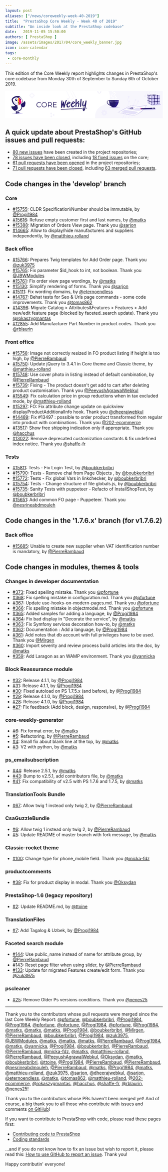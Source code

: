 ```yaml
---
layout: post
aliases: ["/news/coreweekly-week-40-2019"]
title:  "PrestaShop Core Weekly - Week 40 of 2019"
subtitle: "An inside look at the PrestaShop codebase"
date:   2019-11-05 15:50:00
authors: [ PrestaShop ]
image: /assets/images/2017/04/core_weekly_banner.jpg
icon: icon-calendar
tags:
 - core-monthly
---
```


This edition of the Core Weekly report highlights changes in PrestaShop's core codebase from Monday 30th of September to Sunday 6th of October 2019.

![Core Weekly banner](/assets/images/2018/12/banner-core-weekly.jpg)


## A quick update about PrestaShop's GitHub issues and pull requests:

- [80 new issues](https://github.com/search?q=org%3APrestaShop+is%3Apublic++-repo%3Aprestashop%2Fprestashop.github.io++is%3Aissue+created%3A2019-09-30..2019-10-06) have been created in the project repositories;
- [78 issues have been closed](https://github.com/search?q=org%3APrestaShop+is%3Apublic++-repo%3Aprestashop%2Fprestashop.github.io++is%3Aissue+closed%3A2019-09-30..2019-10-06), including [18 fixed issues](https://github.com/search?q=org%3APrestaShop+is%3Apublic++-repo%3Aprestashop%2Fprestashop.github.io++is%3Aissue+label%3Afixed+closed%3A2019-09-30..2019-10-06) on the core;
- [61 pull requests have been opened](https://github.com/search?q=org%3APrestaShop+is%3Apublic++-repo%3Aprestashop%2Fprestashop.github.io++is%3Apr+created%3A2019-09-30..2019-10-06) in the project repositories;
- [71 pull requests have been closed](https://github.com/search?q=org%3APrestaShop+is%3Apublic++-repo%3Aprestashop%2Fprestashop.github.io++is%3Apr+closed%3A2019-09-30..2019-10-06), including [63 merged pull requests](https://github.com/search?q=org%3APrestaShop+is%3Apublic++-repo%3Aprestashop%2Fprestashop.github.io++is%3Apr+merged%3A2019-09-30..2019-10-06).
        

## Code changes in the 'develop' branch

### Core

* [#15755](https://github.com/PrestaShop/PrestaShop/pull/15755): CLDR Specification\Number should be immutable, by [@Progi1984](https://github.com/Progi1984)
* [#15616](https://github.com/PrestaShop/PrestaShop/pull/15616): Refuse empty customer first and last names, by [@matks](https://github.com/matks)
* [#15388](https://github.com/PrestaShop/PrestaShop/pull/15388): Migration of Orders View page. Thank you [@sarjon](https://github.com/sarjon)
* [#14665](https://github.com/PrestaShop/PrestaShop/pull/14665): Allow to display/hide manufacturers and suppliers independently, by [@matthieu-rolland](https://github.com/matthieu-rolland)

### Back office

* [#15766](https://github.com/PrestaShop/PrestaShop/pull/15766): Prepares Twig templates for Add Order page. Thank you [@zuk3975](https://github.com/zuk3975)
* [#15765](https://github.com/PrestaShop/PrestaShop/pull/15765): Fix parameter $id_hook to int, not boolean. Thank you [@JBWModules](https://github.com/JBWModules)
* [#15761](https://github.com/PrestaShop/PrestaShop/pull/15761): Fix order view page wordings, by [@matks](https://github.com/matks)
* [#15130](https://github.com/PrestaShop/PrestaShop/pull/15130): Simplify rendering of forms. Thank you [@sarjon](https://github.com/sarjon)
* [#15111](https://github.com/PrestaShop/PrestaShop/pull/15111): Fix wording domains, by [@eternoendless](https://github.com/eternoendless)
* [#14767](https://github.com/PrestaShop/PrestaShop/pull/14767): Behat tests for Seo & Urls page commands - some code improvements. Thank you [@tomas862](https://github.com/tomas862)
* [#14396](https://github.com/PrestaShop/PrestaShop/pull/14396): Migrate Catalog > Attributes&Features > Features > Add new/edit feature page (blocked by faceted_search update). Thank you [@rokaszygmantas](https://github.com/rokaszygmantas)
* [#12855](https://github.com/PrestaShop/PrestaShop/pull/12855): Add Manufacturer Part Number in product codes. Thank you [@rblaurin](https://github.com/rblaurin)

### Front office

* [#15758](https://github.com/PrestaShop/PrestaShop/pull/15758): Image not correctly resized in FO product listing if height is too high, by [@PierreRambaud](https://github.com/PierreRambaud)
* [#15750](https://github.com/PrestaShop/PrestaShop/pull/15750): Update jQuery to 3.4.1 in Core theme and Classic theme, by [@matthieu-rolland](https://github.com/matthieu-rolland)
* [#15748](https://github.com/PrestaShop/PrestaShop/pull/15748): Use cover photo in listing instead of default combination, by [@PierreRambaud](https://github.com/PierreRambaud)
* [#15739](https://github.com/PrestaShop/PrestaShop/pull/15739): Fixing - The product doesn't get add to cart after deleting product customisation. Thank you [@PeeyushAgrawalWebkul](https://github.com/PeeyushAgrawalWebkul)
* [#15549](https://github.com/PrestaShop/PrestaShop/pull/15549): Fix calculation price in group reductions when in tax excluded mode, by [@matthieu-rolland](https://github.com/matthieu-rolland)
* [#15297](https://github.com/PrestaShop/PrestaShop/pull/15297): FO: Fix attribute change update on quickview displayProductAdditionalInfo hook. Thank you [@dheerajwebkul](https://github.com/dheerajwebkul)
* [#14489](https://github.com/PrestaShop/PrestaShop/pull/14489): Fix #13497 : possible to order product transformed from regular into product with combinations. Thank you [@202-ecommerce](https://github.com/202-ecommerce)
* [#13517](https://github.com/PrestaShop/PrestaShop/pull/13517): Show free shipping indication only if appropriate. Thank you [@hacchus](https://github.com/hacchus)
* [#13022](https://github.com/PrestaShop/PrestaShop/pull/13022): Remove deprecated customization constants & fix undefined index notice. Thank you [@shaffe-fr](https://github.com/shaffe-fr)

### Tests

* [#15811](https://github.com/PrestaShop/PrestaShop/pull/15811): Tests - Fix Login Test, by [@boubkerbribri](https://github.com/boubkerbribri)
* [#15790](https://github.com/PrestaShop/PrestaShop/pull/15790): Tests - Remove chai from Page Objects , by [@boubkerbribri](https://github.com/boubkerbribri)
* [#15772](https://github.com/PrestaShop/PrestaShop/pull/15772): Tests - Fix global Vars in linkchecker, by [@boubkerbribri](https://github.com/boubkerbribri)
* [#15754](https://github.com/PrestaShop/PrestaShop/pull/15754): Tests - Change structure of file globals.js, by [@boubkerbribri](https://github.com/boubkerbribri)
* [#15735](https://github.com/PrestaShop/PrestaShop/pull/15735): Sanity Tests with puppeteer - Refacto of InstallShopTest, by [@boubkerbribri](https://github.com/boubkerbribri)
* [#15651](https://github.com/PrestaShop/PrestaShop/pull/15651): Add common FO page - Puppeteer. Thank you [@nesrineabdmouleh](https://github.com/nesrineabdmouleh)

## Code changes in the '1.7.6.x' branch (for v1.7.6.2)

### Back office

* [#15685](https://github.com/PrestaShop/PrestaShop/pull/15685): Unable to create new supplier when VAT identification number is mandatory, by [@PierreRambaud](https://github.com/PierreRambaud)

## Code changes in modules, themes & tools

### Changes in developer documentation

* [#373](https://github.com/PrestaShop/docs/pull/373): Fixed spelling mistake. Thank you [@pfortune](https://github.com/pfortune)
* [#368](https://github.com/PrestaShop/docs/pull/368): Fix spelling mistake in configuration.md. Thank you [@pfortune](https://github.com/pfortune)
* [#367](https://github.com/PrestaShop/docs/pull/367): Update use-hooks-on-modern-pages.md. Thank you [@pfortune](https://github.com/pfortune)
* [#366](https://github.com/PrestaShop/docs/pull/366): Fix spelling mistake in objectmodel.md. Thank you [@pfortune](https://github.com/pfortune)
* [#365](https://github.com/PrestaShop/docs/pull/365): Added samples for adding a language, by [@Progi1984](https://github.com/Progi1984)
* [#364](https://github.com/PrestaShop/docs/pull/364): Fix bad display in "Decorate the service", by [@matks](https://github.com/matks)
* [#363](https://github.com/PrestaShop/docs/pull/363): Fix Symfony services decoration how-to, by [@matks](https://github.com/matks)
* [#362](https://github.com/PrestaShop/docs/pull/362): Documentation : Add a language, by [@Progi1984](https://github.com/Progi1984)
* [#361](https://github.com/PrestaShop/docs/pull/361): Add notes that db account with full privileges have to be used. Thank you [@Mirgen](https://github.com/Mirgen)
* [#360](https://github.com/PrestaShop/docs/pull/360): Import severity and review process build articles into the doc, by [@matks](https://github.com/matks)
* [#359](https://github.com/PrestaShop/docs/pull/359): Add Laragon as an WAMP environment. Thank you [@yannicka](https://github.com/yannicka)

### Block Reassurance module

* [#32](https://github.com/PrestaShop/blockreassurance/pull/32): Release 4.1.1, by [@Progi1984](https://github.com/Progi1984)
* [#31](https://github.com/PrestaShop/blockreassurance/pull/31): Release 4.1.1, by [@Progi1984](https://github.com/Progi1984)
* [#30](https://github.com/PrestaShop/blockreassurance/pull/30): Fixed autoload on PS 1.7.5.x (and before), by [@Progi1984](https://github.com/Progi1984)
* [#29](https://github.com/PrestaShop/blockreassurance/pull/29): Release 4.1.0, by [@Progi1984](https://github.com/Progi1984)
* [#28](https://github.com/PrestaShop/blockreassurance/pull/28): Release 4.1.0, by [@Progi1984](https://github.com/Progi1984)
* [#27](https://github.com/PrestaShop/blockreassurance/pull/27): Fix feedback (Add block, design, responsive), by [@Progi1984](https://github.com/Progi1984)

### core-weekly-generator

* [#6](https://github.com/PrestaShop/core-weekly-generator/pull/6): Fix format error, by [@matks](https://github.com/matks)
* [#5](https://github.com/PrestaShop/core-weekly-generator/pull/5): Refactoring, by [@PierreRambaud](https://github.com/PierreRambaud)
* [#4](https://github.com/PrestaShop/core-weekly-generator/pull/4): Small fix about blank line at the top, by [@matks](https://github.com/matks)
* [#3](https://github.com/PrestaShop/core-weekly-generator/pull/3): V2 with python, by [@matks](https://github.com/matks)

### ps_emailsubscription

* [#44](https://github.com/PrestaShop/ps_emailsubscription/pull/44): Release 2.5.1, by [@matks](https://github.com/matks)
* [#43](https://github.com/PrestaShop/ps_emailsubscription/pull/43): Bump to v2.5.1, add contributors file, by [@matks](https://github.com/matks)
* [#41](https://github.com/PrestaShop/ps_emailsubscription/pull/41): Fix compatibility of v2.5 with PS 1.7.6 and 1.7.5, by [@matks](https://github.com/matks)

### TranslationTools Bundle

* [#67](https://github.com/PrestaShop/TranslationToolsBundle/pull/67): Allow twig 1 instead only twig 2, by [@PierreRambaud](https://github.com/PierreRambaud)

### CsaGuzzleBundle

* [#6](https://github.com/PrestaShop/CsaGuzzleBundle/pull/6): Allow twig 1 instead only twig 2, by [@PierreRambaud](https://github.com/PierreRambaud)
* [#5](https://github.com/PrestaShop/CsaGuzzleBundle/pull/5): Update README of master branch with fork message, by [@matks](https://github.com/matks)

### Classic-rocket theme

* [#100](https://github.com/PrestaShop/classic-rocket/pull/100): Change type for phone_mobile field. Thank you [@micka-fdz](https://github.com/micka-fdz)

### productcomments

* [#38](https://github.com/PrestaShop/productcomments/pull/38): Fix for product display in modal. Thank you [@Oksydan](https://github.com/Oksydan)

### PrestaShop-1.6 (legacy repository)

* [#2](https://github.com/PrestaShop/PrestaShop-1.6/pull/2): Update README.md, by [@ttoine](https://github.com/ttoine)

### TranslationFiles

* [#7](https://github.com/PrestaShop/TranslationFiles/pull/7): Add Tagalog & Uzbek, by [@Progi1984](https://github.com/Progi1984)

### Faceted search module

* [#144](https://github.com/PrestaShop/ps_facetedsearch/pull/144): Use public_name instead of name for attribute group, by [@PierreRambaud](https://github.com/PierreRambaud)
* [#143](https://github.com/PrestaShop/ps_facetedsearch/pull/143): Reset page filter when using slider, by [@PierreRambaud](https://github.com/PierreRambaud)
* [#133](https://github.com/PrestaShop/ps_facetedsearch/pull/133): Update for migrated Features create/edit form. Thank you [@zuk3975](https://github.com/zuk3975)

### pscleaner

* [#25](https://github.com/PrestaShop/pscleaner/pull/25): Remove Older Ps versions conditions. Thank you [@nenes25](https://github.com/nenes25)

<hr />

Thank you to the contributors whose pull requests were merged since the last Core Weekly Report: [@pfortune](https://github.com/pfortune), [@boubkerbribri](https://github.com/boubkerbribri), [@Progi1984](https://github.com/Progi1984), [@Progi1984](https://github.com/Progi1984), [@pfortune](https://github.com/pfortune), [@pfortune](https://github.com/pfortune), [@Progi1984](https://github.com/Progi1984), [@pfortune](https://github.com/pfortune), [@Progi1984](https://github.com/Progi1984), [@matks](https://github.com/matks), [@matks](https://github.com/matks), [@matks](https://github.com/matks), [@Progi1984](https://github.com/Progi1984), [@boubkerbribri](https://github.com/boubkerbribri), [@Mirgen](https://github.com/Mirgen), [@PierreRambaud](https://github.com/PierreRambaud), [@boubkerbribri](https://github.com/boubkerbribri), [@Progi1984](https://github.com/Progi1984), [@zuk3975](https://github.com/zuk3975), [@JBWModules](https://github.com/JBWModules), [@matks](https://github.com/matks), [@matks](https://github.com/matks), [@matks](https://github.com/matks), [@PierreRambaud](https://github.com/PierreRambaud), [@Progi1984](https://github.com/Progi1984), [@matks](https://github.com/matks), [@yannicka](https://github.com/yannicka), [@Progi1984](https://github.com/Progi1984), [@boubkerbribri](https://github.com/boubkerbribri), [@PierreRambaud](https://github.com/PierreRambaud), [@PierreRambaud](https://github.com/PierreRambaud), [@micka-fdz](https://github.com/micka-fdz), [@matks](https://github.com/matks), [@matthieu-rolland](https://github.com/matthieu-rolland), [@PierreRambaud](https://github.com/PierreRambaud), [@PeeyushAgrawalWebkul](https://github.com/PeeyushAgrawalWebkul), [@Oksydan](https://github.com/Oksydan), [@matks](https://github.com/matks), [@boubkerbribri](https://github.com/boubkerbribri), [@ttoine](https://github.com/ttoine), [@Progi1984](https://github.com/Progi1984), [@PierreRambaud](https://github.com/PierreRambaud), [@PierreRambaud](https://github.com/PierreRambaud), [@nesrineabdmouleh](https://github.com/nesrineabdmouleh), [@PierreRambaud](https://github.com/PierreRambaud), [@matks](https://github.com/matks), [@Progi1984](https://github.com/Progi1984), [@matks](https://github.com/matks), [@matthieu-rolland](https://github.com/matthieu-rolland), [@zuk3975](https://github.com/zuk3975), [@sarjon](https://github.com/sarjon), [@dheerajwebkul](https://github.com/dheerajwebkul), [@sarjon](https://github.com/sarjon), [@eternoendless](https://github.com/eternoendless), [@matks](https://github.com/matks), [@tomas862](https://github.com/tomas862), [@matthieu-rolland](https://github.com/matthieu-rolland), [@202-ecommerce](https://github.com/202-ecommerce), [@rokaszygmantas](https://github.com/rokaszygmantas), [@hacchus](https://github.com/hacchus), [@shaffe-fr](https://github.com/shaffe-fr), [@rblaurin](https://github.com/rblaurin), [@nenes25](https://github.com/nenes25)!

Thank you to the contributors whose PRs haven't been merged yet! And of course, a big thank you to all those who contribute with issues and comments [on GitHub](https://github.com/PrestaShop/PrestaShop)!

If you want to contribute to PrestaShop with code, please read these pages first:

 * [Contributing code to PrestaShop](https://devdocs.prestashop.com/1.7/contribute/contribution-guidelines/)
 * [Coding standards](https://devdocs.prestashop.com/1.7/development/coding-standards/)

...and if you do not know how to fix an issue but wish to report it, please read this: [How to use GitHub to report an issue](https://devdocs.prestashop.com/1.7/contribute/contribute-reporting-issues/). Thank you!

Happy contributin' everyone!

